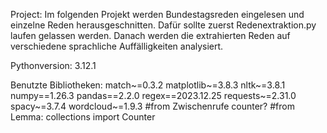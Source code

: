 Project:
Im folgenden Projekt werden Bundestagsreden eingelesen und einzelne Reden herausgeschnitten. 
Dafür sollte zuerst Redenextraktion.py laufen gelassen werden.
Danach werden die extrahierten Reden auf verschiedene sprachliche Auffälligkeiten analysiert.

Pythonversion: 3.12.1

Benutzte Bibliotheken:
match~=0.3.2
matplotlib~=3.8.3
nltk~=3.8.1
numpy==1.26.3
pandas==2.2.0
regex==2023.12.25
requests~=2.31.0
spacy~=3.7.4
wordcloud~=1.9.3
#from Zwischenrufe counter?
#from Lemma: collections import Counter
